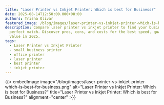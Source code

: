 ```yaml
---
title: "Laser Printer vs Inkjet Printer: Which is best for Business?"
date: 2025-08-14T12:50:00.000+08:00
authors: Trisha Olivar
featured_image: /blog/images/laser-printer-vs-inkjet-printer-which-is-best-for-business.png
description: Compare laser printer vs inkjet printer to find your business’s
  perfect match. Discover pros, cons, and costs for the best speed, quality, and
  value in 2025.
tags:
  - Laser Printer vs Inkjet Printer
  - small business printer
  - office printer
  - laser printer
  - best printer
  - inkjet printer
---
```

{{< embedImage image="/blog/images/laser-printer-vs-inkjet-printer-which-is-best-for-business.png" alt="Laser Printer vs Inkjet Printer: Which is best for Business?" title="Laser Printer vs Inkjet Printer: Which is best for Business?" alignment="center" >}}
